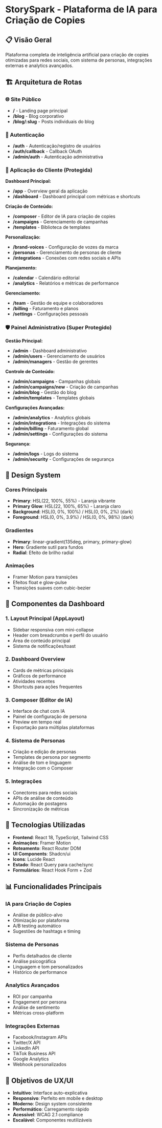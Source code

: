 # StorySpark - Plataforma de IA para Criação de Copies

## 📋 Visão Geral
Plataforma completa de inteligência artificial para criação de copies otimizadas para redes sociais, com sistema de personas, integrações externas e analytics avançados.

## 🏗️ Arquitetura de Rotas

### 🌐 Site Público
- **/** - Landing page principal
- **/blog** - Blog corporativo
- **/blog/:slug** - Posts individuais do blog

### 🔐 Autenticação
- **/auth** - Autenticação/registro de usuários
- **/auth/callback** - Callback OAuth
- **/admin/auth** - Autenticação administrativa

### 📱 Aplicação do Cliente (Protegida)
**Dashboard Principal:**
- **/app** - Overview geral da aplicação
- **/dashboard** - Dashboard principal com métricas e shortcuts

**Criação de Conteúdo:**
- **/composer** - Editor de IA para criação de copies
- **/campaigns** - Gerenciamento de campanhas
- **/templates** - Biblioteca de templates

**Personalização:**
- **/brand-voices** - Configuração de vozes da marca
- **/personas** - Gerenciamento de personas de cliente
- **/integrations** - Conexões com redes sociais e APIs

**Planejamento:**
- **/calendar** - Calendário editorial
- **/analytics** - Relatórios e métricas de performance

**Gerenciamento:**
- **/team** - Gestão de equipe e colaboradores
- **/billing** - Faturamento e planos
- **/settings** - Configurações pessoais

### 🛡️ Painel Administrativo (Super Protegido)
**Gestão Principal:**
- **/admin** - Dashboard administrativo
- **/admin/users** - Gerenciamento de usuários
- **/admin/managers** - Gestão de gerentes

**Controle de Conteúdo:**
- **/admin/campaigns** - Campanhas globais
- **/admin/campaigns/new** - Criação de campanhas
- **/admin/blog** - Gestão do blog
- **/admin/templates** - Templates globais

**Configurações Avançadas:**
- **/admin/analytics** - Analytics globais
- **/admin/integrations** - Integrações do sistema
- **/admin/billing** - Faturamento global
- **/admin/settings** - Configurações do sistema

**Segurança:**
- **/admin/logs** - Logs do sistema
- **/admin/security** - Configurações de segurança

## 🎨 Design System

### Cores Principais
- **Primary**: HSL(22, 100%, 55%) - Laranja vibrante
- **Primary Glow**: HSL(22, 100%, 65%) - Laranja claro
- **Background**: HSL(0, 0%, 100%) / HSL(0, 0%, 2%) (dark)
- **Foreground**: HSL(0, 0%, 3.9%) / HSL(0, 0%, 98%) (dark)

### Gradientes
- **Primary**: linear-gradient(135deg, primary, primary-glow)
- **Hero**: Gradiente sutil para fundos
- **Radial**: Efeito de brilho radial

### Animações
- Framer Motion para transições
- Efeitos float e glow-pulse
- Transições suaves com cubic-bezier

## 🚀 Componentes da Dashboard

### 1. Layout Principal (AppLayout)
- Sidebar responsiva com mini-collapse
- Header com breadcrumbs e perfil do usuário
- Área de conteúdo principal
- Sistema de notificações/toast

### 2. Dashboard Overview
- Cards de métricas principais
- Gráficos de performance
- Atividades recentes
- Shortcuts para ações frequentes

### 3. Composer (Editor de IA)
- Interface de chat com IA
- Painel de configuração de persona
- Preview em tempo real
- Exportação para múltiplas plataformas

### 4. Sistema de Personas
- Criação e edição de personas
- Templates de persona por segmento
- Análise de tom e linguagem
- Integração com o Composer

### 5. Integrações
- Conectores para redes sociais
- APIs de análise de conteúdo
- Automação de postagens
- Sincronização de métricas

## 🔧 Tecnologias Utilizadas
- **Frontend**: React 18, TypeScript, Tailwind CSS
- **Animações**: Framer Motion
- **Roteamento**: React Router DOM
- **UI Components**: Shadcn/ui
- **Icons**: Lucide React
- **Estado**: React Query para cache/sync
- **Formulários**: React Hook Form + Zod

## 📊 Funcionalidades Principais

### IA para Criação de Copies
- Análise de público-alvo
- Otimização por plataforma
- A/B testing automático
- Sugestões de hashtags e timing

### Sistema de Personas
- Perfis detalhados de cliente
- Análise psicográfica
- Linguagem e tom personalizados
- Histórico de performance

### Analytics Avançados
- ROI por campanha
- Engagement por persona
- Análise de sentimento
- Métricas cross-platform

### Integrações Externas
- Facebook/Instagram APIs
- Twitter/X API
- LinkedIn API
- TikTok Business API
- Google Analytics
- Webhook personalizados

## 🎯 Objetivos de UX/UI
- **Intuitivo**: Interface auto-explicativa
- **Responsivo**: Perfeito em mobile e desktop
- **Moderno**: Design system consistente
- **Performático**: Carregamento rápido
- **Acessível**: WCAG 2.1 compliance
- **Escalável**: Componentes reutilizáveis